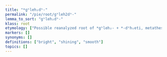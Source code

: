 ```yaml
---
title: "*gʰleh₂dʰ-"
permalink: "/pie/root/gʰleh2dʰ-"
lemma_to_sort: "gʰleh₂dʰ-"
klass: root
etymology: ["Possible reanalyzed root of *gʰleh₂- +‎ *-dʰh₁eti, metathesized from *ǵʰelh₂- (“to shine”)."]
markers: []
synonyms: []
definitions: ["bright", "shining", "smooth"]
topics: []
---
```

